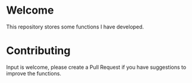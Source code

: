 # Welcome
This repository stores some functions I have developed. 

# Contributing
Input is welcome, please create a Pull Request if you have suggestions to improve the functions.
